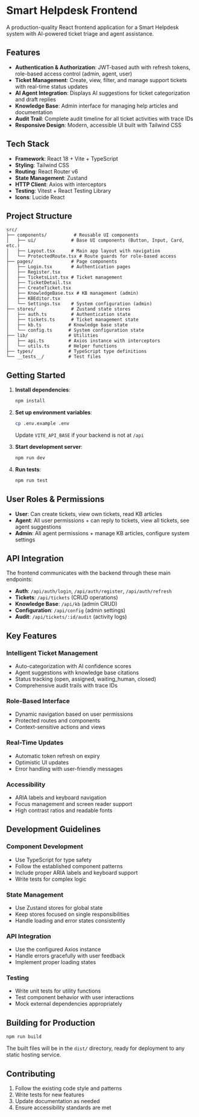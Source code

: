 # Smart Helpdesk Frontend

A production-quality React frontend application for a Smart Helpdesk system with AI-powered ticket triage and agent assistance.

## Features

- **Authentication & Authorization**: JWT-based auth with refresh tokens, role-based access control (admin, agent, user)
- **Ticket Management**: Create, view, filter, and manage support tickets with real-time status updates
- **AI Agent Integration**: Displays AI suggestions for ticket categorization and draft replies
- **Knowledge Base**: Admin interface for managing help articles and documentation
- **Audit Trail**: Complete audit timeline for all ticket activities with trace IDs
- **Responsive Design**: Modern, accessible UI built with Tailwind CSS

## Tech Stack

- **Framework**: React 18 + Vite + TypeScript
- **Styling**: Tailwind CSS
- **Routing**: React Router v6
- **State Management**: Zustand
- **HTTP Client**: Axios with interceptors
- **Testing**: Vitest + React Testing Library
- **Icons**: Lucide React

## Project Structure

```
src/
├── components/          # Reusable UI components
│   ├── ui/             # Base UI components (Button, Input, Card, etc.)
│   ├── Layout.tsx      # Main app layout with navigation
│   └── ProtectedRoute.tsx # Route guards for role-based access
├── pages/              # Page components
│   ├── Login.tsx       # Authentication pages
│   ├── Register.tsx
│   ├── TicketsList.tsx # Ticket management
│   ├── TicketDetail.tsx
│   ├── CreateTicket.tsx
│   ├── KnowledgeBase.tsx # KB management (admin)
│   ├── KBEditor.tsx
│   └── Settings.tsx    # System configuration (admin)
├── stores/             # Zustand state stores
│   ├── auth.ts         # Authentication state
│   ├── tickets.ts      # Ticket management state
│   ├── kb.ts          # Knowledge base state
│   └── config.ts      # System configuration state
├── lib/               # Utilities
│   ├── api.ts         # Axios instance with interceptors
│   └── utils.ts       # Helper functions
├── types/             # TypeScript type definitions
└── __tests__/         # Test files
```

## Getting Started

1. **Install dependencies**:
   ```bash
   npm install
   ```

2. **Set up environment variables**:
   ```bash
   cp .env.example .env
   ```
   Update `VITE_API_BASE` if your backend is not at `/api`

3. **Start development server**:
   ```bash
   npm run dev
   ```

4. **Run tests**:
   ```bash
   npm run test
   ```

## User Roles & Permissions

- **User**: Can create tickets, view own tickets, read KB articles
- **Agent**: All user permissions + can reply to tickets, view all tickets, see agent suggestions
- **Admin**: All agent permissions + manage KB articles, configure system settings

## API Integration

The frontend communicates with the backend through these main endpoints:

- **Auth**: `/api/auth/login`, `/api/auth/register`, `/api/auth/refresh`
- **Tickets**: `/api/tickets` (CRUD operations)
- **Knowledge Base**: `/api/kb` (admin CRUD)
- **Configuration**: `/api/config` (admin settings)
- **Audit**: `/api/tickets/:id/audit` (activity logs)

## Key Features

### Intelligent Ticket Management
- Auto-categorization with AI confidence scores
- Agent suggestions with knowledge base citations
- Status tracking (open, assigned, waiting_human, closed)
- Comprehensive audit trails with trace IDs

### Role-Based Interface
- Dynamic navigation based on user permissions
- Protected routes and components
- Context-sensitive actions and views

### Real-Time Updates
- Automatic token refresh on expiry
- Optimistic UI updates
- Error handling with user-friendly messages

### Accessibility
- ARIA labels and keyboard navigation
- Focus management and screen reader support
- High contrast ratios and readable fonts

## Development Guidelines

### Component Development
- Use TypeScript for type safety
- Follow the established component patterns
- Include proper ARIA labels and keyboard support
- Write tests for complex logic

### State Management
- Use Zustand stores for global state
- Keep stores focused on single responsibilities
- Handle loading and error states consistently

### API Integration
- Use the configured Axios instance
- Handle errors gracefully with user feedback
- Implement proper loading states

### Testing
- Write unit tests for utility functions
- Test component behavior with user interactions
- Mock external dependencies appropriately

## Building for Production

```bash
npm run build
```

The built files will be in the `dist/` directory, ready for deployment to any static hosting service.

## Contributing

1. Follow the existing code style and patterns
2. Write tests for new features
3. Update documentation as needed
4. Ensure accessibility standards are met